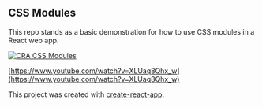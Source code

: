 ## CSS Modules

This repo stands as a basic demonstration for how to use CSS modules in a React web app.

[![CRA CSS Modules](https://www.youtube.com/watch?v=XLUaq8Qhx_w/0.jpg)](https://www.youtube.com/watch?v=XLUaq8Qhx_w)

[https://www.youtube.com/watch?v=XLUaq8Qhx_w](https://www.youtube.com/watch?v=XLUaq8Qhx_w)

This project was created with [create-react-app](https://github.com/facebook/create-react-app).

